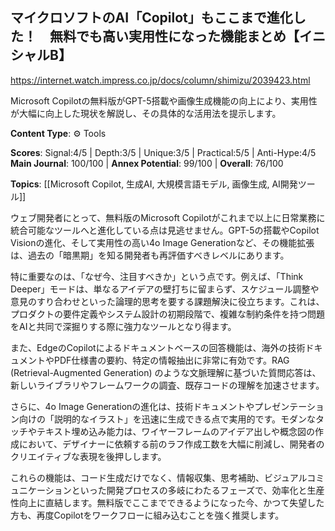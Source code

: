 ## マイクロソフトのAI「Copilot」もここまで進化した！　無料でも高い実用性になった機能まとめ【イニシャルB】

https://internet.watch.impress.co.jp/docs/column/shimizu/2039423.html

Microsoft Copilotの無料版がGPT-5搭載や画像生成機能の向上により、実用性が大幅に向上した現状を解説し、その具体的な活用法を提示します。

**Content Type**: ⚙️ Tools

**Scores**: Signal:4/5 | Depth:3/5 | Unique:3/5 | Practical:5/5 | Anti-Hype:4/5
**Main Journal**: 100/100 | **Annex Potential**: 99/100 | **Overall**: 76/100

**Topics**: [[Microsoft Copilot, 生成AI, 大規模言語モデル, 画像生成, AI開発ツール]]

ウェブ開発者にとって、無料版のMicrosoft Copilotがこれまで以上に日常業務に統合可能なツールへと進化している点は見逃せません。GPT-5の搭載やCopilot Visionの進化、そして実用性の高い4o Image Generationなど、その機能拡張は、過去の「暗黒期」を知る開発者も再評価すべきレベルにあります。

特に重要なのは、「なぜ今、注目すべきか」という点です。例えば、「Think Deeper」モードは、単なるアイデアの壁打ちに留まらず、スケジュール調整や意見のすり合わせといった論理的思考を要する課題解決に役立ちます。これは、プロダクトの要件定義やシステム設計の初期段階で、複雑な制約条件を持つ問題をAIと共同で深掘りする際に強力なツールとなり得ます。

また、EdgeのCopilotによるドキュメントベースの回答機能は、海外の技術ドキュメントやPDF仕様書の要約、特定の情報抽出に非常に有効です。RAG (Retrieval-Augmented Generation) のような文脈理解に基づいた質問応答は、新しいライブラリやフレームワークの調査、既存コードの理解を加速させます。

さらに、4o Image Generationの進化は、技術ドキュメントやプレゼンテーション向けの「説明的なイラスト」を迅速に生成できる点で実用的です。モダンなタッチやテキスト埋め込み能力は、ワイヤーフレームのアイデア出しや概念図の作成において、デザイナーに依頼する前のラフ作成工数を大幅に削減し、開発者のクリエイティブな表現を後押しします。

これらの機能は、コード生成だけでなく、情報収集、思考補助、ビジュアルコミュニケーションといった開発プロセスの多岐にわたるフェーズで、効率化と生産性向上に直結します。無料版でここまでできるようになった今、かつて失望した方も、再度Copilotをワークフローに組み込むことを強く推奨します。